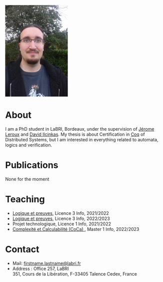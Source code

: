 
<img src="/images/20211020_091204.jpg" alt="avatar" width="200"/>

# About

I am a PhD student in LaBRI, Bordeaux, under the supervision of [Jérome Leroux](https://www.labri.fr/perso/leroux/) and [David Ilcinkas](https://www.labri.fr/perso/ilcinkas/). My thesis is about Certification in [Coq](https://coq.inria.fr/) of Distributed Systems, but I am interested in everything related to automata, logics and verification.

# Publications

None for the moment

# Teaching

- [Logique et preuves](https://www.u-bordeaux.fr/formation/2021/PRLIIN_110/informatique/enseignement/FRUAI0333298FCOEN_2553/logique-et-preuve), Licence 3 Info, 2021/2022 
- [Logique et preuves](https://www.u-bordeaux.fr/formation/2021/PRLIIN_110/informatique/enseignement/FRUAI0333298FCOEN_2553/logique-et-preuve), Licence 3 Info, 2022/2023 
- Projet technologique, Licence 1 Info, 2021/2022
- [Complexité et Calculabilité (CoCa) ](https://www.labri.fr/perso/anca/MC.html), Master 1 Info, 2022/2023

# Contact

- Mail: firstname.lastname@labri.fr
- Address : Office 257, LaBRI  
351, Cours de la Libération, F-33405 Talence Cedex, France
